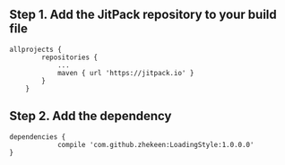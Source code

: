 ## Step 1. Add the JitPack repository to your build file
```
allprojects {
		repositories {
			...
			maven { url 'https://jitpack.io' }
		}
	}
```

## Step 2. Add the dependency
```
dependencies {
	        compile 'com.github.zhekeen:LoadingStyle:1.0.0.0'
}
```
